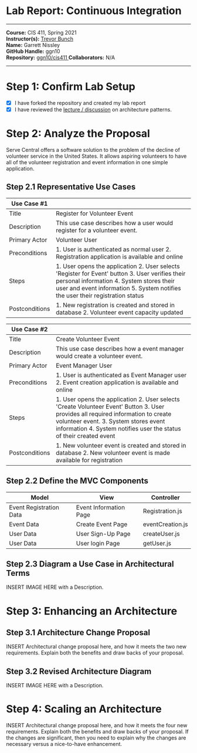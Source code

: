 # Lab Report: Continuous Integration
___
**Course:** CIS 411, Spring 2021  
**Instructor(s):** [Trevor Bunch](https://github.com/trevordbunch)  
**Name:** Garrett Nissley  
**GitHub Handle:** ggn10  
**Repository:** [ggn10/cis411  ](https://github.com/ggn10/cis411_lab2_arch) 
**Collaborators:** N/A
___

# Step 1: Confirm Lab Setup
- [x] I have forked the repository and created my lab report
- [x] I have reviewed the [lecture / discussion](../assets/04p1_SolutionArchitectures.pdf) on architecture patterns.

# Step 2: Analyze the Proposal
Serve Central offers a software solution to the problem of the decline of volunteer service in the United States. It allows aspiring volunteers to have all of the volunteer registration and event information in one simple application.

## Step 2.1 Representative Use Cases  

| Use Case #1 | |
|---|---|
| Title | Register for Volunteer Event |
| Description | This use case describes how a user would register for a volunteer event. |
| Primary Actor | Volunteer User |
| Preconditions |  1. User is authenticated as normal user 2. Registration application is available and online |
| Steps | 1. User opens the application 2. User selects 'Register for Event' button 3. User verifies their personal information 4. System stores their user and event information 5. System notifies the user their registration status |
| Postconditions | 1. New registration is created and stored in database 2. Volunteer event capacity updated |

| Use Case #2 | |
|---|---|
| Title | Create Volunteer Event |
| Description | This use case describes how a event manager would create a volunteer event. |
| Primary Actor | Event Manager User |
| Preconditions | 1. User is authenticated as Event Manager user 2. Event creation application is available and online |
| Steps | 1. User opens the application 2. User selects 'Create Volunteer Event' Button 3. User provides all required information to create volunteer event. 3. System stores event information 4. System notifies user the status of their created event |
| Postconditions | 1. New volunteer event is created and stored in database 2. New volunteer event is made available for registration  |

## Step 2.2 Define the MVC Components

| Model | View | Controller |
|---|---|---|
| Event Registration Data | Event Information Page | Registration.js |
| Event Data | Create Event Page | eventCreation.js  |
| User Data | User Sign-Up Page | createUser.js |
| User Data | User login Page | getUser.js |

## Step 2.3 Diagram a Use Case in Architectural Terms
INSERT IMAGE HERE with a Description.

# Step 3: Enhancing an Architecture

## Step 3.1 Architecture Change Proposal
INSERT Architectural change proposal here, and how it meets the two new requirements.  Explain both the benefits and draw backs of your proposal.

## Step 3.2 Revised Architecture Diagram
INSERT IMAGE HERE with a Description.

# Step 4: Scaling an Architecture
INSERT Architectural change proposal here, and how it meets the four new requirements.  Explain both the benefits and draw backs of your proposal.  If the changes are significant, then you need to explain why the changes are necessary versus a nice-to-have enhancement.